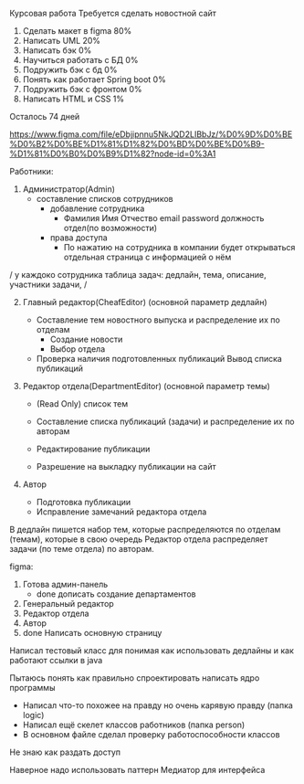 Курсовая работа
Требуется сделать новостной сайт



1) Сделать макет в figma 80%
2) Написать UML 20%
3) Написать бэк 0%
4) Научиться работать с БД 0%
5) Подружить бэк с бд 0%
6) Понять как работает Spring boot 0%
7) Подружить бэк с фронтом 0%
8) Написать HTML и CSS 1%


Осталось 74	 дней	

https://www.figma.com/file/eDbjipnnu5NkJQD2LIBbJz/%D0%9D%D0%BE%D0%B2%D0%BE%D1%81%D1%82%D0%BD%D0%BE%D0%B9-%D1%81%D0%B0%D0%B9%D1%82?node-id=0%3A1


Работники:
1) Администратор(Admin)
	* составление списков сотрудников
		* добавление сотрудника
			* Фамилия Имя Отчество email password должность отдел(по возможности)
		* права доступа
			* По нажатию на сотрудника в компании будет открываться отдельная страница с информацией о нём


/ у каждоко сотрудника таблица задач:
	дедлайн,
	тема,
	описание,
	участники задачи,
/ 
	
2) Главный редактор(CheafEditor) (основной параметр дедлайн) 
	* Составление тем новостного выпуска и распределение их по отделам
		* Создание новости
		* Выбор отдела
	* Проверка наличия подготовленных публикаций
		Вывод списка публикаций

3) Редактор отдела(DepartmentEditor) (основной параметр темы) 
	* (Read Only) список тем
	* Составление списка публикаций (задачи) и распределение их по авторам
		
	* Редактирование публикации

	* Разрешение на выкладку публикации на сайт

4) Автор
	* Подготовка публикации
	* Исправление замечаний редактора отдела

В дедлайн пишется набор тем, которые распределяются по отделам (темам), которые в свою очередь Редактор отдела распределяет задачи (по теме отдела) по авторам.

figma: 
1) Готова админ-панель
	* done дописать создание департаментов
2) Генеральный редактор
3) Редактор отдела
4) Автор
5) done Написать основную страницу


Написал тестовый класс для понимая как использовать дедлайны и как работают ссылки в java

Пытаюсь понять как правильно спроектировать написать ядро программы
* Написал что-то похожее на правду но очень карявую правду (папка logic)
* Написал ещё скелет классов работников (папка person)
* В основном файле сделал проверку работоспособности классов

Не знаю как раздать доступ



Наверное надо использовать паттерн Медиатор для интерфейса 
